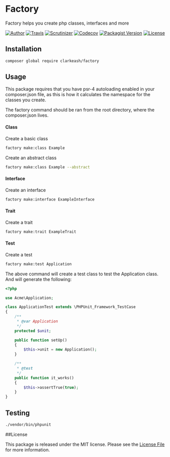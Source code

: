 # Factory
Factory helps you create php classes, interfaces and more

[![Author](http://img.shields.io/badge/author-@clarkeash-blue.svg?style=flat-square)](https://twitter.com/clarkeash)
[![Travis](https://img.shields.io/travis/clarkeash/factory.svg?style=flat-square)](https://travis-ci.org/clarkeash/factory)
[![Scrutinizer](https://img.shields.io/scrutinizer/g/clarkeash/factory.svg?style=flat-square)](https://scrutinizer-ci.com/g/clarkeash/factory)
[![Codecov](https://img.shields.io/codecov/c/github/clarkeash/factory.svg?style=flat-square)](https://codecov.io/github/clarkeash/factory)
[![Packagist Version](https://img.shields.io/packagist/v/clarkeash/factory.svg?style=flat-square)](https://packagist.org/packages/clarkeash/factory)
[![License](https://img.shields.io/packagist/l/clarkeash/factory.svg?style=flat-square)](https://github.com/clarkeash/factory/blob/master/LICENSE)

## Installation

```bash
composer global require clarkeash/factory
```

## Usage

This package requires that you have psr-4 autoloading enabled in your composer.json file, as this is how it calculates the namespace for the classes you create.

The factory command should be ran from the root directory, where the composer.json lives.

#### Class

Create a basic class

```bash
factory make:class Example
```

Create an abstract class

```bash
factory make:class Example --abstract
```

#### Interface

Create an interface

```bash
factory make:interface ExampleInterface
```

#### Trait

Create a trait

```bash
factory make:trait ExampleTrait
```

#### Test

Create a test

```bash
factory make:test Application
```

The above command will create a test class to test the Application class. And will generate the following:

````php
<?php

use Acme\Application;

class ApplicationTest extends \PHPUnit_Framework_TestCase
{
    /**
     * @var Application
     */
    protected $unit;

    public function setUp()
    {
        $this->unit = new Application();
    }

    /**
     * @test
     */
    public function it_works()
    {
        $this->assertTrue(true);
    }
}
````

## Testing

``` bash
./vendor/bin/phpunit
```

##License

This package is released under the MIT license. Please see the [License File](LICENSE) for more information.

